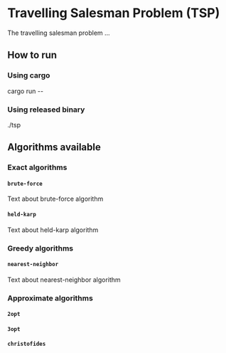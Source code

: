# Travelling Salesman Problem (TSP)

The travelling salesman problem ...

## How to run

### Using cargo

cargo run -- <filename> <algorithm>

### Using released binary

./tsp <filename> <algorithm>

## Algorithms available

### Exact algorithms

#### `brute-force`

Text about brute-force algorithm

#### `held-karp`

Text about held-karp algorithm

### Greedy algorithms

#### `nearest-neighbor`

Text about nearest-neighbor algorithm

### Approximate algorithms

#### `2opt`

#### `3opt`

#### `christofides`